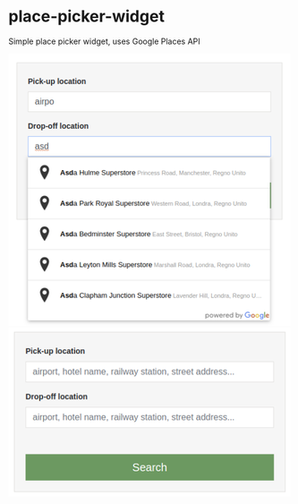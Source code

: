 # place-picker-widget
Simple place picker widget, uses Google Places API

![](screenshots/01.png)
![](screenshots/02.png)
